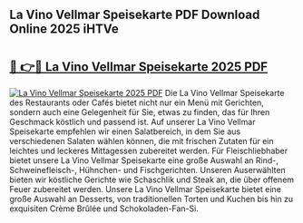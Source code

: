## La Vino Vellmar Speisekarte PDF Download Online 2025 iHTVe

# <h2><a href="http://gc5zwl.nevu.top/?p=La+Vino+Vellmar+Speisekarte">🔗 👉🔴 La Vino Vellmar Speisekarte 2025 PDF</a></h2>

[![La Vino Vellmar Speisekarte 2025 PDF](https://i.imgur.com/dBaPXMq.png)](http://gc5zwl.nevu.top/?p=La+Vino+Vellmar+Speisekarte)
Die La Vino Vellmar Speisekarte des Restaurants oder Cafés bietet nicht nur ein Menü mit Gerichten, sondern auch eine Gelegenheit für Sie, etwas zu finden, das für Ihren Geschmack köstlich und passend ist. Auf unserer La Vino Vellmar Speisekarte empfehlen wir einen Salatbereich, in dem Sie aus verschiedenen Salaten wählen können, die mit frischen Zutaten für ein leichtes und leckeres Mittagessen zubereitet werden. Für Fleischliebhaber bietet unsere La Vino Vellmar Speisekarte eine große Auswahl an Rind-, Schweinefleisch-, Hühnchen- und Fischgerichten. Unseren Auserwählten bieten wir köstliche Gerichte wie Schaschlik und Steak an, die über offenem Feuer zubereitet werden. Unsere La Vino Vellmar Speisekarte bietet eine große Auswahl an Desserts, von traditionellen Torten und Kuchen bis hin zu exquisiten Crème Brûlée und Schokoladen-Fan-Si.
